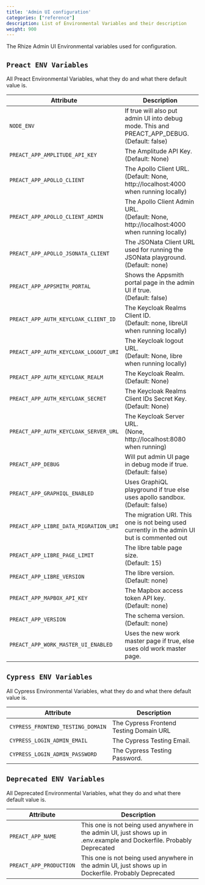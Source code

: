```yaml
---
title: 'Admin UI configuration'
categories: ["reference"]
description: List of Environmental Variables and their description
weight: 900
---
```


The Rhize Admin UI Environmental variables used for configuration.

## `Preact ENV Variables`

 All Preact Environmental Variables, what they do and what there default value is.

| Attribute | Description |
|---------------------|------------------------------------------------------------------------------------------------------------------------------------------------------------------------------------------------|
| `NODE_ENV`                                  | If true will also put admin UI into debug mode. This and PREACT_APP_DEBUG. <br />(Default: false) |
| `PREACT_APP_AMPLITUDE_API_KEY`              | The Amplitude API Key. <br />(Default: None)  |
| `PREACT_APP_APOLLO_CLIENT`                  | The Apollo Client URL. <br />(Default: None, http://localhost:4000 when running locally)  |
| `PREACT_APP_APOLLO_CLIENT_ADMIN`            | The Apollo Client Admin URL. <br />(Default: None, http://localhost:4000 when running locally)  |
| `PREACT_APP_APOLLO_JSONATA_CLIENT`          | The JSONata Client URL used for running the JSONata playground. <br />(Default: none)  |
| `PREACT_APP_APPSMITH_PORTAL`                | Shows the Appsmith portal page in the admin UI if true. <br />(Default: false)  |
| `PREACT_APP_AUTH_KEYCLOAK_CLIENT_ID`        | The Keycloak Realms Client ID. <br />(Default: none, libreUI when running locally)  |
| `PREACT_APP_AUTH_KEYCLOAK_LOGOUT_URI`       | The Keycloak logout URL. <br />(Default: None, libre when running locally)  |
| `PREACT_APP_AUTH_KEYCLOAK_REALM`            | The Keycloak Realm. <br />(Default: None)  |
| `PREACT_APP_AUTH_KEYCLOAK_SECRET`           | The Keycloak Realms Client IDs Secret Key. <br />(Default: None)  |
| `PREACT_APP_AUTH_KEYCLOAK_SERVER_URL`       | The Keycloak Server URL. <br />(None, http://localhost:8080 when running)  |
| `PREACT_APP_DEBUG`                          | Will put admin UI page in debug mode if true. <br />(Default: false)  |
| `PREACT_APP_GRAPHIQL_ENABLED`               | Uses GraphiQL playground if true else uses apollo sandbox. <br />(Default: false)  |
| `PREACT_APP_LIBRE_DATA_MIGRATION_URI`       | The migration URI. This one is not being used currently in the admin UI but is commented out  |
| `PREACT_APP_LIBRE_PAGE_LIMIT`               | The libre table page size. <br />(Default: 15)  |
| `PREACT_APP_LIBRE_VERSION`                  | The libre version. <br />(Default: none)  |
| `PREACT_APP_MAPBOX_API_KEY`                 | The Mapbox access token API key. <br />(Default: none)  |
| `PREACT_APP_VERSION`                        | The schema version. <br />(Default: none)  |
| `PREACT_APP_WORK_MASTER_UI_ENABLED`         | Uses the new work master page if true, else uses old work master page.  |

## `Cypress ENV Variables`

 All Cypress Environmental Variables, what they do and what there default value is.

| Attribute | Description |
|---------------------|------------------------------------------------------------------------------------------------------------------------------------------------------------------------------------------------|
| `CYPRESS_FRONTEND_TESTING_DOMAIN`    | The Cypress Frontend Testing Domain URL <br />            |
| `CYPRESS_LOGIN_ADMIN_EMAIL`          | The Cypress Testing Email. <br />                  |
| `CYPRESS_LOGIN_ADMIN_PASSWORD`       | The Cypress Testing Password. <br />              |

## `Deprecated ENV Variables`

 All Deprecated Environmental Variables, what they do and what there default value is.

| Attribute | Description |
|---------------------|------------------------------------------------------------------------------------------------------------------------------------------------------------------------------------------------|
| `PREACT_APP_NAME`                    | This one is not being used anywhere in the admin UI, just shows up in .env.example and Dockerfile.  Probably Deprecated                  |
| `PREACT_APP_PRODUCTION`              | This one is not being used anywhere in the admin UI, just shows up in Dockerfile. Probably Deprecated                   |